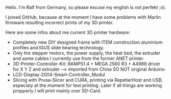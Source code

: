 Hello.
I'm Ralf from Germany, so please excuse my english is not perfekt ;o).

I joined GitHub, because at the moment I have some problems with Marlin firmware resulting incorrect prints of my 3D printer.

Here are some infos about me current 3D printer hardware:
- Completely new DIY designed frame with ITEM construction aluminium profiles and IGUS slide bearing technology.
- Only the stepper motors, the power supply, the heat bed, the extruder and some cables I currently use from the former ANET printer.
- 3D-Printer-Controller-Kit: RAMPS1.4 + MEGA 2560 R3 + A4988 driver for X Y Z and extruder --> imported from China SO NOT original Arduino.
- LCD-Display-2004-Smart-Controller_Modul
- Slicing with Prusa-Slicer and CURA, printing via RepetierHost and USB, especialy at the moment for test printing.
  Later if all things are working propperly I will print mainly over SD-Card.


<!---
Ralf-3D/Ralf-3D is a ✨ special ✨ repository because its `README.md` (this file) appears on your GitHub profile.
You can click the Preview link to take a look at your changes.
--->
